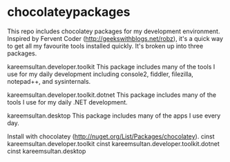 chocolateypackages
==================

This repo includes chocolatey packages for my development environment. Inspired by Fervent Coder (http://geekswithblogs.net/robz), it's a quick way to get all my favourite tools installed quickly. 
It's broken up into three packages. 

kareemsultan.developer.toolkit
This package includes many of the tools I use for my daily development including console2, fiddler, filezilla, notepad++, and sysinternals.

kareemsultan.developer.toolkit.dotnet
This package includes many of the tools I use for my daily .NET development. 

kareemsultan.desktop
This package includes many of the apps I use every day.

 

Install with chocolatey (http://nuget.org/List/Packages/chocolatey).
cinst kareemsultan.developer.toolkit 
cinst kareemsultan.developer.toolkit.dotnet
cinst kareemsultan.desktop
